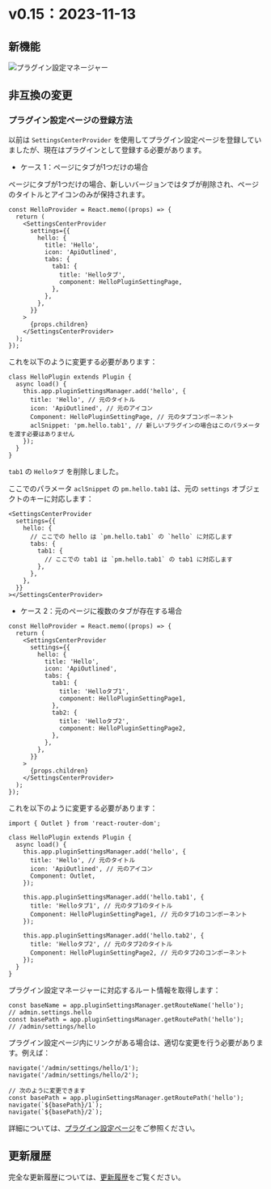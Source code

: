 # v0.15：2023-11-13

## 新機能

![プラグイン設定マネージャー](https://static-docs.nocobase.com/20240115140600.png)

## 非互換の変更

### プラグイン設定ページの登録方法

以前は `SettingsCenterProvider` を使用してプラグイン設定ページを登録していましたが、現在はプラグインとして登録する必要があります。

- ケース 1：ページにタブが1つだけの場合

ページにタブが1つだけの場合、新しいバージョンではタブが削除され、ページのタイトルとアイコンのみが保持されます。

```tsx | pure
const HelloProvider = React.memo((props) => {
  return (
    <SettingsCenterProvider
      settings={{
        hello: {
          title: 'Hello',
          icon: 'ApiOutlined',
          tabs: {
            tab1: {
              title: 'Helloタブ',
              component: HelloPluginSettingPage,
            },
          },
        },
      }}
    >
      {props.children}
    </SettingsCenterProvider>
  );
});
```

これを以下のように変更する必要があります：

```tsx | pure
class HelloPlugin extends Plugin {
  async load() {
    this.app.pluginSettingsManager.add('hello', {
      title: 'Hello', // 元のタイトル
      icon: 'ApiOutlined', // 元のアイコン
      Component: HelloPluginSettingPage, // 元のタブコンポーネント
      aclSnippet: 'pm.hello.tab1', // 新しいプラグインの場合はこのパラメータを渡す必要はありません
    });
  }
}
```

`tab1` の `Helloタブ` を削除しました。

ここでのパラメータ `aclSnippet` の `pm.hello.tab1` は、元の `settings` オブジェクトのキーに対応します：

```tsx | pure
<SettingsCenterProvider
  settings={{
    hello: {
      // ここでの hello は `pm.hello.tab1` の `hello` に対応します
      tabs: {
        tab1: {
          // ここでの tab1 は `pm.hello.tab1` の tab1 に対応します
        },
      },
    },
  }}
></SettingsCenterProvider>
```

- ケース 2：元のページに複数のタブが存在する場合

```tsx | pure
const HelloProvider = React.memo((props) => {
  return (
    <SettingsCenterProvider
      settings={{
        hello: {
          title: 'Hello',
          icon: 'ApiOutlined',
          tabs: {
            tab1: {
              title: 'Helloタブ1',
              component: HelloPluginSettingPage1,
            },
            tab2: {
              title: 'Helloタブ2',
              component: HelloPluginSettingPage2,
            },
          },
        },
      }}
    >
      {props.children}
    </SettingsCenterProvider>
  );
});
```

これを以下のように変更する必要があります：

```tsx | pure
import { Outlet } from 'react-router-dom';

class HelloPlugin extends Plugin {
  async load() {
    this.app.pluginSettingsManager.add('hello', {
      title: 'Hello', // 元のタイトル
      icon: 'ApiOutlined', // 元のアイコン
      Component: Outlet,
    });

    this.app.pluginSettingsManager.add('hello.tab1', {
      title: 'Helloタブ1', // 元のタブ1のタイトル
      Component: HelloPluginSettingPage1, // 元のタブ1のコンポーネント
    });

    this.app.pluginSettingsManager.add('hello.tab2', {
      title: 'Helloタブ2', // 元のタブ2のタイトル
      Component: HelloPluginSettingPage2, // 元のタブ2のコンポーネント
    });
  }
}
```

プラグイン設定マネージャーに対応するルート情報を取得します：

```tsx | pure
const baseName = app.pluginSettingsManager.getRouteName('hello');
// admin.settings.hello
const basePath = app.pluginSettingsManager.getRoutePath('hello');
// /admin/settings/hello
```

プラグイン設定ページ内にリンクがある場合は、適切な変更を行う必要があります。例えば：

```tsx | pure
navigate('/admin/settings/hello/1');
navigate('/admin/settings/hello/2');

// 次のように変更できます
const basePath = app.pluginSettingsManager.getRoutePath('hello');
navigate(`${basePath}/1`);
navigate(`${basePath}/2`);
```

詳細については、[プラグイン設定ページ](https://docs-cn.nocobase.com/development/client/plugin-settings)をご参照ください。

## 更新履歴

完全な更新履歴については、[更新履歴](https://github.com/nocobase/nocobase/blob/main/CHANGELOG.md)をご覧ください。

